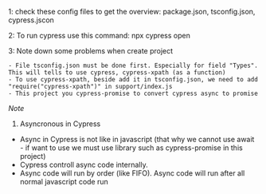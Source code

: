 1: check these config files to get the overview: package.json, tsconfig.json, cypress.jscon

2: To run cypress use this command: npx cypress open

3: Note down some problems when create project

	- File tsconfig.json must be done first. Especially for field "Types". This will tells to use cypress, cypress-xpath (as a function)
	- To use cypress-xpath, beside add it in tsconfig.json, we need to add "require("cypress-xpath")" in support/index.js
	- This project you cypress-promise to convert cypress async to promise
	
*Note*
1. Asyncronous in Cypress
- Async in Cypress is not like in javascript (that why we cannot use await - if want to use we must use library such as cypress-promise in this project)
- Cypress controll async code internally.
- Async code will run by order (like FIFO). Async code will run after all normal javascript code run